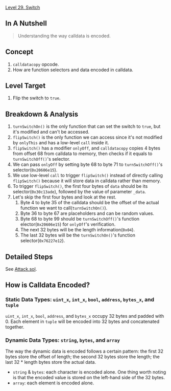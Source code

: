 [Level 29. Switch](https://ethernaut.openzeppelin.com/level/29)

## In A Nutshell

> Understanding the way calldata is encoded.

## Concept

1. `calldatacopy` opcode.
2. How are function selectors and data encoded in calldata.

## Level Target

1. Flip the switch to `true`.

## Breakdown & Analysis

1. `turnSwitchOn()` is the only function that can set the switch to `true`, but it's modified and can't be accessed.
2. `flipSwitch()` is the only function we can access since it's not modified by `onlyThis` and has a low-level `call` inside it.
3. `flipSwitch()` has a modifier `onlyOff`, and `calldatacopy` copies 4 bytes from offset 68 from calldata to memory, then checks if it equals to `turnSwitchOff()`'s selector.
4. We can pass `onlyOff` by setting byte 68 to byte 71 to `turnSwitchOff()`'s selector(`0x20606e15`).
5. We use low-level `call` to trigger `flipSwitch()` instead of directly calling `flipSwitch()` because it will store data in calldata rather than memory.
6. To trigger `flipSwitch()`, the first four bytes of `data` should be its selector(`0x30c13ade`), followed by the value of 
 parameter `_data`.
7. Let's skip the first four bytes and look at the rest.
     1. Byte 4 to byte 35 of the calldata should be the offset of the actual function we want to call(`turnSwitchOn()`).
     2. Byte 36 to byte 67 are placeholders and can be random values.
     3. Byte 68 to byte 99 should be `turnSwitchOff()`'s function elector(`0x20606e15`) for `onlyOff`'s verification.
     4. The next 32 bytes will be the length information(`0x04`).
     5. The last 32 bytes will be the `turnSwitchOn()`'s function selector(`0x76227e12`).

## Detailed Steps

See [Attack.sol](https://github.com/timou0911/Ethernaut-Writeup/blob/main/29.%20Switch%20%E2%98%85%E2%98%85%E2%98%85%E2%98%85%E2%98%86/Attack.sol).

## How is Calldata Encoded?

### Static Data Types: `uint_x`, `int_x`, `bool`, `address`, `bytes_x`, and `tuple`

`uint_x`, `int_x`, `bool`, `address`, and `bytes_x` occupy 32 bytes and padded with 0.
Each element in `tuple` will be encoded into 32 bytes and concatenated together.

### Dynamic Data Types: `string`, `bytes`, and `array`

The way the dynamic data is encoded follows a certain pattern: the first 32 bytes store the offset of length; the second 32 bytes store the length; the last 32 * length bytes store the actual data.

* `string` & `bytes`: each character is encoded alone. One thing worth noting is that the encoded value is stored on the left-hand side of the 32 bytes.
* `array`: each element is encoded alone.
